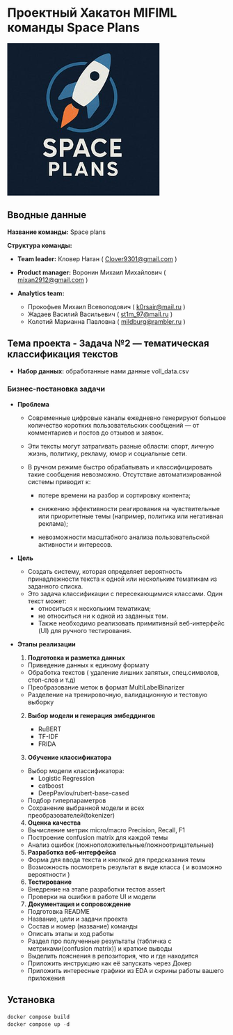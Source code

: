 # Проектный Хакатон MIFIML команды Space Plans
![My Image](space_plans.jpg)
## Вводные данные
**Название команды:** Space plans

**Структура команды:**

* **Team leader:** Кловер Натан ( Clover9301@gmail.com )

* **Product manager:** Воронин Михаил Михайлович ( mixan2912@gmail.com )

* **Analytics team:** 
  * Прокофьев Михаил Всеволодович ( k0rsair@mail.ru )
  * Жадаев Василий Васильевич ( st1m_97@mail.ru )
  * Колотий Марианна Павловна ( mildburg@rambler.ru )
## Тема проекта - Задача №2 — тематическая классификация текстов
* **Набор данных:** обработанные нами данные voll_data.csv
### Бизнес-постановка задачи
* **Проблема**
  * Современные цифровые каналы ежедневно генерируют большое количество коротких пользовательских сообщений — от комментариев и постов до отзывов и заявок.
  * Эти тексты могут затрагивать разные области: спорт, личную жизнь, политику, рекламу, юмор и социальные сети.

  * В ручном режиме быстро обрабатывать и классифицировать такие сообщения невозможно. Отсутствие автоматизированной системы приводит к:
    * потере времени на разбор и сортировку контента;

    * снижению эффективности реагирования на чувствительные или приоритетные темы (например, политика или негативная реклама);

    * невозможности масштабного анализа пользовательской активности и интересов.

* **Цель**
  * Создать систему, которая определяет вероятность принадлежности текста к одной или нескольким тематикам из заданного списка.
  * Это задача классификации с пересекающимися классами. Один текст может:
    * относиться к нескольким тематикам;
    * не относиться ни к одной из заданных тем.
    * Также необходимо реализовать примитивный веб-интерфейс (UI) для ручного тестирования.


* **Этапы реализации**
  1. **Подготовка и разметка данных**
    * Приведение данных к единому формату
    * Обработка текстов ( удаление лишних запятых, спец.символов, стоп-слов и т.д)
    * Преобразование меток в формат MultiLabelBinarizer
    * Разделение на тренировочную, валидационную и тестовую выборку

  2. **Выбор модели и генерация эмбеддингов**
      * RuBERT
      * TF-IDF
      * FRIDA

  3. **Обучение классификатора**
    * Выбор модели классификатора:
      * Logistic Regression
      * catboost
      * DeepPavlov/rubert-base-cased
    * Подбор гиперпараметров
    * Сохранение выбранной модели и всех преобразователей(tokenizer)

  4. **Оценка качества**
    * Вычисление метрик micro/macro Precision, Recall, F1
    * Построение confusion matrix для каждой темы
    * Анализ ошибок (ложноположительные/ложноотрицательные)

  5. **Разработка веб-интерфейса**
    * Форма для ввода текста и кнопкой для предсказания темы
    * Возможность посмотреть результат в виде класса ( и возможно вероятности )

  6. **Тестирование**
    * Внедрение на этапе разработки тестов assert
    * Проверки на ошибки в работе UI и модели

  7. **Документация и сопровождение**
    * Подготовка README
    * Название, цели и задачи проекта
    * Состав и номер (название) команды
    * Описать этапы и ход работы
    * Раздел про полученные результаты (табличка с метриками(confusion matrix)) и краткие выводы
    * Выделить пояснения в репозитория, что и где находится
    * Приложить инструкцию как её запускать через Докер
    * Приложить интересные графики из EDA и скрины работы вашего приложения

## Установка

```python
docker compose build
docker compose up -d
